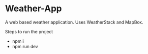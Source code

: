 # Weather-App

A web based weather application. Uses WeatherStack and MapBox.

Steps to run the project

- npm i
- npm run dev
